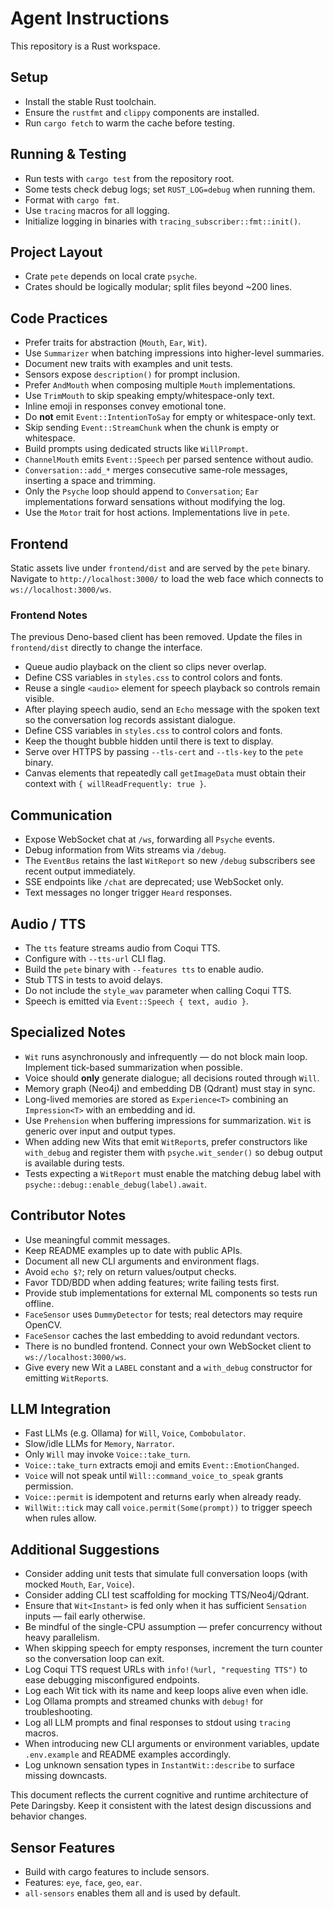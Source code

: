 # Agent Instructions

This repository is a Rust workspace.

## Setup

* Install the stable Rust toolchain.
* Ensure the `rustfmt` and `clippy` components are installed.
* Run `cargo fetch` to warm the cache before testing.

## Running & Testing

* Run tests with `cargo test` from the repository root.
* Some tests check debug logs; set `RUST_LOG=debug` when running them.
* Format with `cargo fmt`.
* Use `tracing` macros for all logging.
* Initialize logging in binaries with `tracing_subscriber::fmt::init()`.

## Project Layout

* Crate `pete` depends on local crate `psyche`.
* Crates should be logically modular; split files beyond \~200 lines.

## Code Practices

* Prefer traits for abstraction (`Mouth`, `Ear`, `Wit`).
* Use `Summarizer` when batching impressions into higher-level summaries.
* Document new traits with examples and unit tests.
* Sensors expose `description()` for prompt inclusion.
* Prefer `AndMouth` when composing multiple `Mouth` implementations.
* Use `TrimMouth` to skip speaking empty/whitespace-only text.
* Inline emoji in responses convey emotional tone.
* Do **not** emit `Event::IntentionToSay` for empty or whitespace-only text.
* Skip sending `Event::StreamChunk` when the chunk is empty or whitespace.
* Build prompts using dedicated structs like `WillPrompt`.
* `ChannelMouth` emits `Event::Speech` per parsed sentence without audio.
* `Conversation::add_*` merges consecutive same-role messages, inserting a space and trimming.
* Only the `Psyche` loop should append to `Conversation`; `Ear` implementations forward sensations without modifying the log.
* Use the `Motor` trait for host actions. Implementations live in `pete`.

## Frontend

Static assets live under `frontend/dist` and are served by the `pete` binary.
Navigate to `http://localhost:3000/` to load the web face which connects to
`ws://localhost:3000/ws`.

### Frontend Notes

The previous Deno-based client has been removed. Update the files in
`frontend/dist` directly to change the interface.
* Queue audio playback on the client so clips never overlap.
* Define CSS variables in `styles.css` to control colors and fonts.
* Reuse a single `<audio>` element for speech playback so controls remain visible.
* After playing speech audio, send an `Echo` message with the spoken text so the conversation log records assistant dialogue.
* Define CSS variables in `styles.css` to control colors and fonts.
* Keep the thought bubble hidden until there is text to display.
* Serve over HTTPS by passing `--tls-cert` and `--tls-key` to the `pete` binary.
* Canvas elements that repeatedly call `getImageData` must obtain their context
  with `{ willReadFrequently: true }`.

## Communication

* Expose WebSocket chat at `/ws`, forwarding all `Psyche` events.
* Debug information from Wits streams via `/debug`.
* The `EventBus` retains the last `WitReport` so new `/debug` subscribers see
  recent output immediately.
* SSE endpoints like `/chat` are deprecated; use WebSocket only.
* Text messages no longer trigger `Heard` responses.

## Audio / TTS

* The `tts` feature streams audio from Coqui TTS.
* Configure with `--tts-url` CLI flag.
* Build the `pete` binary with `--features tts` to enable audio.
* Stub TTS in tests to avoid delays.
* Do not include the `style_wav` parameter when calling Coqui TTS.
* Speech is emitted via `Event::Speech { text, audio }`.

## Specialized Notes

* `Wit` runs asynchronously and infrequently — do not block main loop. Implement
  tick-based summarization when possible.
* Voice should **only** generate dialogue; all decisions routed through `Will`.
* Memory graph (Neo4j) and embedding DB (Qdrant) must stay in sync.
* Long-lived memories are stored as `Experience<T>` combining an `Impression<T>` with an embedding and id.
* Use `Prehension` when buffering impressions for summarization. `Wit` is generic over input and output types.
* When adding new Wits that emit `WitReport`s, prefer constructors like
  `with_debug` and register them with `psyche.wit_sender()` so debug output is
  available during tests.
* Tests expecting a `WitReport` must enable the matching debug label with
  `psyche::debug::enable_debug(label).await`.

## Contributor Notes

* Use meaningful commit messages.
* Keep README examples up to date with public APIs.
* Document all new CLI arguments and environment flags.
* Avoid `echo $?`; rely on return values/output checks.
* Favor TDD/BDD when adding features; write failing tests first.
* Provide stub implementations for external ML components so tests run offline.
* `FaceSensor` uses `DummyDetector` for tests; real detectors may require OpenCV.
* `FaceSensor` caches the last embedding to avoid redundant vectors.
* There is no bundled frontend. Connect your own WebSocket client to
  `ws://localhost:3000/ws`.
* Give every new Wit a `LABEL` constant and a `with_debug` constructor for emitting `WitReport`s.

## LLM Integration

* Fast LLMs (e.g. Ollama) for `Will`, `Voice`, `Combobulator`.
* Slow/idle LLMs for `Memory`, `Narrator`.
* Only `Will` may invoke `Voice::take_turn`.
* `Voice::take_turn` extracts emoji and emits `Event::EmotionChanged`.
* `Voice` will not speak until `Will::command_voice_to_speak` grants permission.
* `Voice::permit` is idempotent and returns early when already ready.
* `WillWit::tick` may call `voice.permit(Some(prompt))` to trigger speech when rules allow.

## Additional Suggestions

* Consider adding unit tests that simulate full conversation loops (with mocked `Mouth`, `Ear`, `Voice`).
* Consider adding CLI test scaffolding for mocking TTS/Neo4j/Qdrant.
* Ensure that `Wit<Instant>` is fed only when it has sufficient `Sensation` inputs — fail early otherwise.
* Be mindful of the single-CPU assumption — prefer concurrency without heavy parallelism.
* When skipping speech for empty responses, increment the turn counter so the conversation loop can exit.
* Log Coqui TTS request URLs with `info!(%url, "requesting TTS")` to ease debugging misconfigured endpoints.
* Log each Wit tick with its name and keep loops alive even when idle.
* Log Ollama prompts and streamed chunks with `debug!` for troubleshooting.
* Log all LLM prompts and final responses to stdout using `tracing` macros.
* When introducing new CLI arguments or environment variables, update
  `.env.example` and README examples accordingly.
* Log unknown sensation types in `InstantWit::describe` to surface missing
  downcasts.

This document reflects the current cognitive and runtime architecture of Pete Daringsby. Keep it consistent with the latest design discussions and behavior changes.

## Sensor Features

* Build with cargo features to include sensors.
* Features: `eye`, `face`, `geo`, `ear`.
* `all-sensors` enables them all and is used by default.
